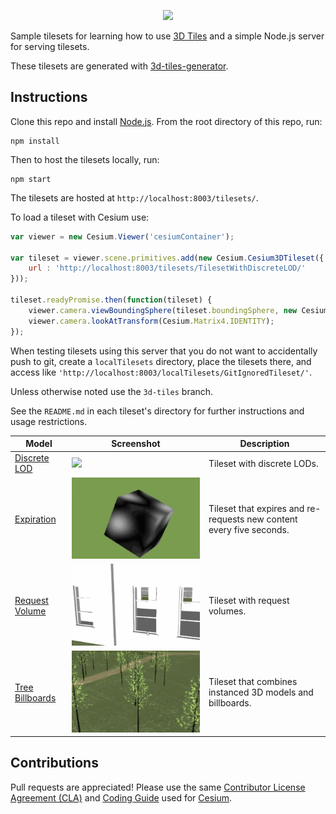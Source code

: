 <p align="center"><img src="https://github.com/AnalyticalGraphicsInc/3d-tiles/blob/master/figures/Cesium3DTiles.png" /></p>

Sample tilesets for learning how to use [3D Tiles](https://github.com/AnalyticalGraphicsInc/3d-tiles) and a simple Node.js server for serving tilesets.

These tilesets are generated with [3d-tiles-generator](https://github.com/AnalyticalGraphicsInc/3d-tiles-tools/tree/master/generator).

## Instructions

Clone this repo and install [Node.js](http://nodejs.org/).  From the root directory of this repo, run:
```
npm install
```

Then to host the tilesets locally, run:
```
npm start
```

The tilesets are hosted at `http://localhost:8003/tilesets/`.

To load a tileset with Cesium use:

```javascript
var viewer = new Cesium.Viewer('cesiumContainer');

var tileset = viewer.scene.primitives.add(new Cesium.Cesium3DTileset({
    url : 'http://localhost:8003/tilesets/TilesetWithDiscreteLOD/'
}));

tileset.readyPromise.then(function(tileset) {
    viewer.camera.viewBoundingSphere(tileset.boundingSphere, new Cesium.HeadingPitchRange(0, -0.5, 0));
    viewer.camera.lookAtTransform(Cesium.Matrix4.IDENTITY);
});
```

When testing tilesets using this server that you do not want to accidentally push to git, create a `localTilesets` directory, place the tilesets there, and access like `'http://localhost:8003/localTilesets/GitIgnoredTileset/'`.

Unless otherwise noted use the `3d-tiles` branch.

See the `README.md` in each tileset's directory for further instructions and usage restrictions.

| Model                                                  | Screenshot                                                            | Description|
|--------------------------------------------------------|-----------------------------------------------------------------------|------------|
| [Discrete LOD](tilesets/TilesetWithDiscreteLOD)        | ![](tilesets/TilesetWithDiscreteLOD/screenshot/screenshot.gif)        | Tileset with discrete LODs. |
| [Expiration](tilesets/TilesetWithExpiration)           | ![](tilesets/TilesetWithExpiration/screenshot/screenshot.gif)         | Tileset that expires and re-requests new content every five seconds. |
| [Request Volume](tilesets/TilesetWithRequestVolume)    | ![](tilesets/TilesetWithRequestVolume/screenshot/screenshot.gif)      | Tileset with request volumes. |
| [Tree Billboards](tilesets/TilesetWithTreeBillboards)  | ![](tilesets/TilesetWithTreeBillboards/screenshot/screenshot.gif)     | Tileset that combines instanced 3D models and billboards. |

## Contributions

Pull requests are appreciated!  Please use the same [Contributor License Agreement (CLA)](https://github.com/AnalyticalGraphicsInc/cesium/blob/master/CONTRIBUTING.md) and [Coding Guide](https://github.com/AnalyticalGraphicsInc/cesium/blob/master/Documentation/Contributors/CodingGuide/README.md) used for [Cesium](http://cesiumjs.org/).
